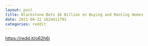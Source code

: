 ```yaml
--- 
layout: post 
title: Blackstone Bets $6 Billion on Buying and Renting Homes 
date: 2021-06-22 1624411792 
categories: reddit 
--- 
```

https://redd.it/o62h6i